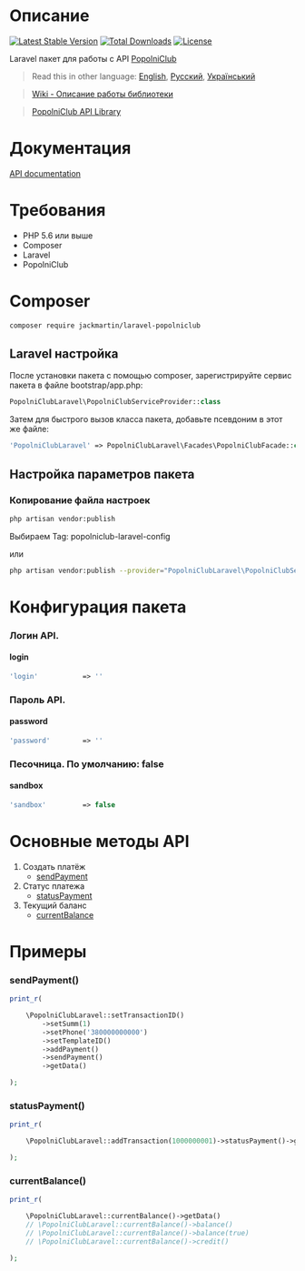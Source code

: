 # Описание

[![Latest Stable Version](https://poser.pugx.org/jackmartin/laravel-popolniclub/v)](//packagist.org/packages/jackmartin/laravel-popolniclub) [![Total Downloads](https://poser.pugx.org/jackmartin/laravel-popolniclub/downloads)](//packagist.org/packages/jackmartin/laravel-popolniclub) [![License](https://poser.pugx.org/jackmartin/laravel-popolniclub/license)](//packagist.org/packages/jackmartin/laravel-popolniclub)

Laravel пакет для работы с API [PopolniClub](https://popolni.club/)

> Read this in other language: [English](README.en.md), [Русский](README.md), [Український](README.ua.md)

> [Wiki - Описание работы библиотеки](https://github.com/martinjack/popolniclub/wiki)

> [PopolniClub API Library](https://github.com/martinjack/popolniclub)

# Документация

[API documentation](https://popolni.club/api.pdf)

# Требования

* PHP 5.6 или выше
* Composer
* Laravel
* PopolniClub

# Composer
```bash
composer require jackmartin/laravel-popolniclub
```

## Laravel настройка

После установки пакета с помощью composer, зарегистрируйте сервис пакета в файле bootstrap/app.php:
```php
PopolniClubLaravel\PopolniClubServiceProvider::class
```

Затем для быстрого вызов класса пакета, добавьте псевдоним в этот же файле:
```php
'PopolniClubLaravel' => PopolniClubLaravel\Facades\PopolniClubFacade::class,
```

## Настройка параметров пакета

### Копирование файла настроек
```sh
php artisan vendor:publish
```
Выбираем Tag: popolniclub-laravel-config

или
```sh
php artisan vendor:publish --provider="PopolniClubLaravel\PopolniClubServiceProvider" --tag="popolniclub-laravel-config"
```

# Конфигурация пакета

### Логин API.
#### login
```php
'login'           => ''
```
### Пароль API.
#### password
```php
'password'        => ''
```
### Песочница. По умолчанию: false
#### sandbox
```php
'sandbox'         => false
```

# Основные методы API

1. Создать платёж
    * [sendPayment](https://github.com/martinjack/popolniclub#sendpayment---%D0%BF%D1%80%D0%B8%D0%BC%D0%B5%D1%80-1)
2. Статус платежа
    * [statusPayment](https://github.com/martinjack/popolniclub#statuspayment---%D0%BF%D1%80%D0%B8%D0%BC%D0%B5%D1%80-1)
3. Текущий баланс
    * [currentBalance](https://github.com/martinjack/popolniclub#currentbalance)

# Примеры

### sendPayment()
```php
print_r(

    \PopolniClubLaravel::setTransactionID()
        ->setSumm(1)
        ->setPhone('380000000000')
        ->setTemplateID()
        ->addPayment()
        ->sendPayment()
        ->getData()

);
```

### statusPayment()
```php
print_r(

    \PopolniClubLaravel::addTransaction(1000000001)->statusPayment()->getData()

);
```

### currentBalance()
```php
print_r(

    \PopolniClubLaravel::currentBalance()->getData()
    // \PopolniClubLaravel::currentBalance()->balance()
    // \PopolniClubLaravel::currentBalance()->balance(true)
    // \PopolniClubLaravel::currentBalance()->credit()

);
```